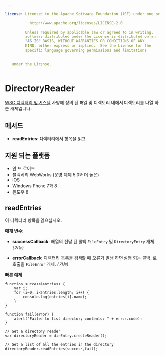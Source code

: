 ```yaml
---

license: Licensed to the Apache Software Foundation (ASF) under one or more contributor license agreements. See the NOTICE file distributed with this work for additional information regarding copyright ownership. The ASF licenses this file to you under the Apache License, Version 2.0 (the "License"); you may not use this file except in compliance with the License. You may obtain a copy of the License at

           http://www.apache.org/licenses/LICENSE-2.0
    
         Unless required by applicable law or agreed to in writing,
         software distributed under the License is distributed on an
         "AS IS" BASIS, WITHOUT WARRANTIES OR CONDITIONS OF ANY
         KIND, either express or implied.  See the License for the
         specific language governing permissions and limitations
    

   under the License.
---
```


# DirectoryReader

[W3C 디렉터리 및 시스템][1] 사양에 정의 된 파일 및 디렉토리 내에서 디렉토리를 나열 하는 개체입니다.

 [1]: http://www.w3.org/TR/file-system-api/

## 메서드

*   **readEntries**: 디렉터리에서 항목을 읽고.

## 지원 되는 플랫폼

*   안 드 로이드
*   블랙베리 WebWorks (운영 체제 5.0와 더 높은)
*   iOS
*   Windows Phone 7과 8
*   윈도우 8

## readEntries

이 디렉터리 항목을 읽으십시오.

**매개 변수:**

*   **successCallback**: 배열의 전달 된 콜백 `FileEntry` 및 `DirectoryEntry` 개체. *(기능)*

*   **errorCallback**: 디렉터리 목록을 검색할 때 오류가 발생 하면 실행 되는 콜백. 로 호출을 `FileError` 개체. *(기능)*

**빠른 예제**

    function success(entries) {
        var i;
        for (i=0; i<entries.length; i++) {
            console.log(entries[i].name);
        }
    }
    
    function fail(error) {
        alert("Failed to list directory contents: " + error.code);
    }
    
    // Get a directory reader
    var directoryReader = dirEntry.createReader();
    
    // Get a list of all the entries in the directory
    directoryReader.readEntries(success,fail);